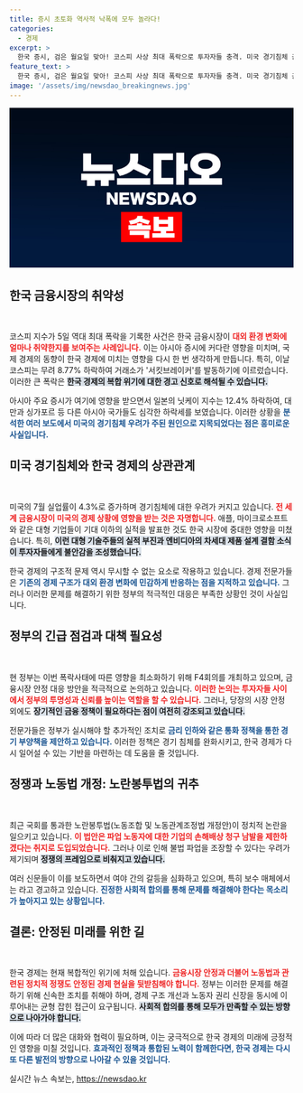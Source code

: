 ```yaml
---
title: 증시 초토화 역사적 낙폭에 모두 놀라다!
categories:
  - 경제
excerpt: >
  한국 증시, 검은 월요일 맞아! 코스피 사상 최대 폭락으로 투자자들 충격. 미국 경기침체 공포와 중동 불안이 겹쳐 금융시장 위기감 증대. 정부의 긴급 대응 요구가 나오는 가운데, 노란봉투법과 정치 정쟁도 뜨거운 감자. 클릭해서 자세한 이슈를 확인하세요!
feature_text: >
  한국 증시, 검은 월요일 맞아! 코스피 사상 최대 폭락으로 투자자들 충격. 미국 경기침체 공포와 중동 불안이 겹쳐 금융시장 위기감 증대. 정부의 긴급 대응 요구가 나오는 가운데, 노란봉투법과 정치 정쟁도 뜨거운 감자. 클릭해서 자세한 이슈를 확인하세요!
image: '/assets/img/newsdao_breakingnews.jpg'
---
```


<p><img src="/assets/img/newsdao_breakingnews.jpg" alt="ranknews 속보" /></p>

<h2 data-ke-size="size26">한국 금융시장의 취약성</h2>

<p data-ke-size="size16">&nbsp;</p>

<p>코스피 지수가 5일 역대 최대 폭락을 기록한 사건은 한국 금융시장이 <b><span style="color: #ee2323;">대외 환경 변화에 얼마나 취약한지를 보여주는 사례입니다.</span></b> 이는 아시아 증시에 커다란 영향을 미치며, 국제 경제의 동향이 한국 경제에 미치는 영향을 다시 한 번 생각하게 만듭니다. 특히, 이날 코스피는 무려 8.77% 하락하여 거래소가 '서킷브레이커'를 발동하기에 이르렀습니다. 이러한 큰 폭락은 <b><span style="background-color: #21538527;">한국 경제의 복합 위기에 대한 경고 신호로 해석될 수 있습니다.</span></b> </p>

<p>아시아 주요 증시가 여기에 영향을 받으면서 일본의 닛케이 지수는 12.4% 하락하여, 대만과 싱가포르 등 다른 아시아 국가들도 심각한 하락세를 보였습니다. 이러한 상황을 <b><span style="color: #1a5490;">분석한 여러 보도에서 미국의 경기침체 우려가 주된 원인으로 지목되었다는 점은 흥미로운 사실입니다.</span></b> </p>

<h2 data-ke-size="size26">미국 경기침체와 한국 경제의 상관관계</h2>

<p data-ke-size="size16">&nbsp;</p>

<p>미국의 7월 실업률이 4.3%로 증가하며 경기침체에 대한 우려가 커지고 있습니다. <b><span style="color: #ee2323;">전 세계 금융시장이 미국의 경제 상황에 영향을 받는 것은 자명합니다.</span></b> 애플, 마이크로소프트와 같은 대형 기업들이 기대 이하의 실적을 발표한 것도 한국 시장에 중대한 영향을 미쳤습니다. 특히, <b><span style="background-color: #21538527;">이런 대형 기술주들의 실적 부진과 엔비디아의 차세대 제품 설계 결함 소식이 투자자들에게 불안감을 조성했습니다.</span></b> </p>

<p>한국 경제의 구조적 문제 역시 무시할 수 없는 요소로 작용하고 있습니다. 경제 전문가들은 <b><span style="color: #1a5490;">기존의 경제 구조가 대외 환경 변화에 민감하게 반응하는 점을 지적하고 있습니다.</span></b> 그러나 이러한 문제를 해결하기 위한 정부의 적극적인 대응은 부족한 상황인 것이 사실입니다.</p>

<h2 data-ke-size="size26">정부의 긴급 점검과 대책 필요성</h2>

<p data-ke-size="size16">&nbsp;</p>

<p>현 정부는 이번 폭락사태에 따른 영향을 최소화하기 위해 F4회의를 개최하고 있으며, 금융시장 안정 대응 방안을 적극적으로 논의하고 있습니다. <b><span style="color: #ee2323;">이러한 논의는 투자자들 사이에서 정부의 투명성과 신뢰를 높이는 역할을 할 수 있습니다.</span></b> 그러나, 당장의 시장 안정 외에도 <b><span style="background-color: #21538527;">장기적인 금융 정책이 필요하다는 점이 여전히 강조되고 있습니다.</span></b></p>

<p>전문가들은 정부가 실시해야 할 추가적인 조치로 <b><span style="color: #1a5490;">금리 인하와 같은 통화 정책을 통한 경기 부양책을 제안하고 있습니다.</span></b> 이러한 정책은 경기 침체를 완화시키고, 한국 경제가 다시 일어설 수 있는 기반을 마련하는 데 도움을 줄 것입니다.</p>

<h2 data-ke-size="size26">정쟁과 노동법 개정: 노란봉투법의 귀추</h2>

<p data-ke-size="size16">&nbsp;</p>

<p>최근 국회를 통과한 노란봉투법(노동조합 및 노동관계조정법 개정안)이 정치적 논란을 일으키고 있습니다. <b><span style="color: #ee2323;">이 법안은 파업 노동자에 대한 기업의 손해배상 청구 남발을 제한하겠다는 취지로 도입되었습니다.</span></b> 그러나 이로 인해 불법 파업을 조장할 수 있다는 우려가 제기되며 <b><span style="background-color: #21538527;">정쟁의 프레임으로 비춰지고 있습니다.</span></b></p>

<p>여러 신문들이 이를 보도하면서 여야 간의 갈등을 심화하고 있으며, 특히 보수 매체에서는 <!-- 빠진 부분을 채울 필요 있습니다 -->라고 경고하고 있습니다. <b><span style="color: #1a5490;">진정한 사회적 합의를 통해 문제를 해결해야 한다는 목소리가 높아지고 있는 상황입니다.</span></b></p>

<h2 data-ke-size="size26">결론: 안정된 미래를 위한 길</h2>

<p data-ke-size="size16">&nbsp;</p>

<p>한국 경제는 현재 복합적인 위기에 처해 있습니다. <b><span style="color: #ee2323;">금융시장 안정과 더불어 노동법과 관련된 정치적 정쟁도 안정된 경제 현실을 뒷받침해야 합니다.</span></b> 정부는 이러한 문제를 해결하기 위해 신속한 조치를 취해야 하며, 경제 구조 개선과 노동자 권리 신장을 동시에 이루어내는 균형 잡힌 접근이 요구됩니다. <b><span style="background-color: #21538527;">사회적 합의를 통해 모두가 만족할 수 있는 방향으로 나아가야 합니다.</span></b> </p>

<p>이에 따라 더 많은 대화와 협력이 필요하며, 이는 궁극적으로 한국 경제의 미래에 긍정적인 영향을 미칠 것입니다. <b><span style="color: #1a5490;">효과적인 정책과 통합된 노력이 함께한다면, 한국 경제는 다시 또 다른 발전의 방향으로 나아갈 수 있을 것입니다.</span></b></p>
실시간 뉴스 속보는, <a href="https://newsdao.kr" rel="dofollow">https://newsdao.kr</a>


